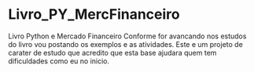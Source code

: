 # Livro_PY_MercFinanceiro
Livro Python e Mercado Financeiro
Conforme for avancando nos estudos do livro vou postando os exemplos e as atividades.
Este e um projeto de carater de estudo que acredito que esta base ajudara quem tem dificuldades como eu no inicio.
